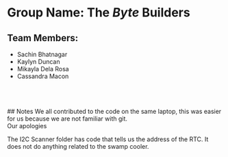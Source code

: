 # **Group Name:** The *Byte* Builders

## **Team Members:**
* Sachin Bhatnagar
* Kaylyn Duncan
* Mikayla Dela Rosa
* Cassandra Macon
<br>
<br>
<br>
## Notes
We all contributed to the code on the same laptop, this was easier for us because we are not familiar with git.<br>
Our apologies

The I2C Scanner folder has code that tells us the address of the RTC.  It does not do anything related to the swamp cooler.